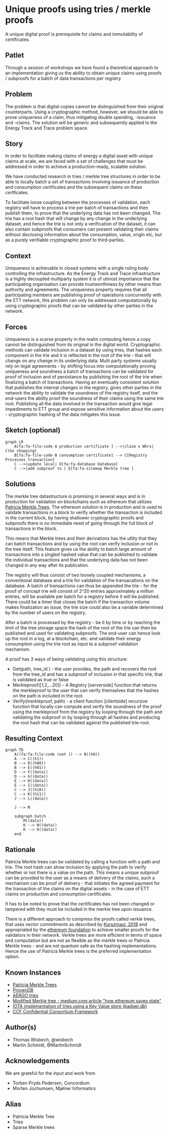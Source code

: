 # Unique proofs using tries / merkle proofs

A unique digital proof is prerequisite for claims and immutability of certificates.

## Patlet

Through a session of workshops we have found a theoretical approach to an implementation giving us the ability to obtain unique claims using proofs / subproofs for a batch of data transactions per registry.

## Problem

The problem is that digital copies cannot be distinguished from their original counterparts. 
Using a cryptographic method, however, we should be able to prove uniqueness of a claim, thus mitigating double spending, -issuance and -claims. The solution will be  generic and subsequently applied to the Energy Track and Trace problem space.

## Story

In order to facilitate making claims of energy a digital asset with unique claims at scale, we are faced with a set of challenges that must be addressed in order to achieve a production-ready, scalable solution.

We have conducted research in tries / merkle tree structures in order to be able to locally batch a set of transactions involving issuance of production and consumption certificates and the subsequent claims on these certficates. 

To facilitate loose coupling between the processes of validation, each registry will have to process a trie per batch of transactions and then publish them, to prove that the underlying data has not been changed. 
The trie has a root hash that will change by any change in the underlying dataset, and hence the trie is not only a verification of the dataset, it can also contain subproofs that consumers can present validating their claims without disclosing information about the consumption, value, origin etc, but as a purely verifiable cryptographic proof to third-parties.

## Context

Uniqueness is achievable in closed systems with a single ruling body controlling the infrastructure. As the Energy Track and Trace infrastructure is a highly decoupled multiparty system it is of utmost importance that the participating organisation can provide trustworthiness by other means than authority and agreements. The uniqueness property requires that all participating members are publishing proof of operations concurrently with the ETT network, this problem can only be addressed computationally by using cryptographic proofs that can be validated by other parties in the network.

## Forces
Uniqueness is a scarse property in the realm computing hence a copy cannot be distinguished from its original in the digital world.
Cryptographic methods can validate inclusion in a dataset by using tries, that hashes each component in the trie and it is reflected in the root of the trie - that will change on any change in its underlying data.
Multi party systems usually rely on legal agreements - by shifting focus into computationally proving uniqueness and soundness a batch of transactions can be validated for proof of inclusion and of persistance by publishing the root of the trie when finalizing a batch of transactions.
Having an eventually consistent solution that publishes the internal changes in the registry, gives other parties in the network the ability to validate the soundness of the registry itself, and the end-users the ability proof the soundness of their claims using the same trie root.
Publishing all the data involved in the transaction would give legal impediments to ETT group and expose sensitive information about the users - cryptographic hashing of the data mitigates this issue.

## Sketch (optional)
```mermaid
graph LR
    A[fa:fa-file-code A production certificate ] -->|claim x Whrs| C(Go shopping)
    B[fa:fa-file-code B consumption certificate] --> C[Registry Processes transaction]
    C -->|update local| D[fa:fa-database Database]
    C -->|add subproof to | E[fa:fa-sitemap Merkle tree ]
```

## Solutions
The merkle tree datastructure is promising in several ways and is in production for validation on blockchains such as ethereum that utilizes [Patricia Merkle Trees](https://ethereum.org/en/developers/docs/data-structures-and-encoding/patricia-merkle-trie/). The ethereum solution is in production and is used to validate transactions in a block to verify whether the transaction is included in the current block, by having shallower cryptographic proofs and subproofs there is no immediate need of going through the full block of transactions in the block.  

This means that Merkle trees and their derivations has the utlity that they can batch transactions and by using the root can verify inclusion or not in the tree itself. This feature gives us the ability to batch large amount of transactions into a singled hashed value that can be published to validate the individual transactions and that the underlying data has not been changed in any way after its publication.

The registry will thus consist of two loosely coupled mechanisms, a conventional database and a trie for validation of the transacations on the database. A batch of transactions can thus be appended the trie - for the proof of concept trie will consist of 2^20 entries approximately a million entries, will be available per batch for a registry before it will be published. There could be a timer that closes the batch if the transaction volume makes finalization an issue, the trie size could also be a variable determined by the number of users on the registry. 

After a batch is processed by the registry - be it by time or by reaching the limit of the tree storage space the hash of the root of the trie can then be published and used for validating subproofs. The end-user can hence look up the root in a log, at a blockchain, etc. and validate their energy consumption using the trie root as input to a subproof validation mechanism.

A proof has 3 ways of being validating using this structure:
- Get(path, tree_id ) - the user provides, the path and recovers the root from the tree_id and has a subproof of inclusion in that specific trie, that is validated as true or false
- Merkleproof([1,2,...20]) - A Registry [serverside] function that returns the merkleproof to the user that can verify themselves that the hashes on the path is included in the root.
- Verify(merkleproof, path) - a client function [clientside] recursive function that locally can compute and verify the soundness of the proof using the merkleproof from the registry by looping through the path and validating the subproof or by looping through all hashes and producing the root hash that can be validated against the published trie-root.
## Resulting Context
```mermaid
graph TD
    A((fa:fa-file-code root )) --> B((h0))
    A --> C((h1))
    B --> D((h00))
    B --> E((h01))
    D --> F((data))
    D --> G((data))
    E --> H((data))
    E --> I((data))
    C --> J((h10))
    C --> K((h11))
    J --> L((data))

    J --> M 
    
    subgraph batch
        M((data))
        K --> N((data))
        K --> O((data))
    end

```
## Rationale 
Patricia Merkle trees can be validated by calling a function with a path and trie. The root hash can show inclusion by applying the path to verify whether or not there is a value on the path. This means a unique subproof can be provided to the user as a means of delivery of the claims, such a mechanism can be proof of delivery - that initiates the agreed payment for the transaction of the claims on the digital assets - in the case of ETT claims on production and consumption certificates.

It has to be noted to prove that the certificates has not been changed or tampered with they must be included in the merkle tree upon issuance.

There is a different approach to compress the proofs called verkle trees, that uses vector commitments as described by [Kurszmaul, 2018](https://math.mit.edu/research/highschool/primes/materials/2018/Kuszmaul.pdf) and appropriated by the [ethereum foundation](https://blog.ethereum.org/2021/12/02/verkle-tree-structure/) to achieve smaller proofs for the validators in their network. Verkle trees are more efficient in terms of space and computation but are not as flexible as the merkle trees or Patricia Merkle trees - and are not quantum safe as the hashing implementations. Hence the use of Patricia Merkle trees is the preferred implementation option.

## Known Instances 
- [Patricia Merkle Trees](https://ethereum.org/en/developers/docs/data-structures-and-encoding/patricia-merkle-trie/)
- [ProvenDB](https://docs.proofable.io/concepts/chain_of_trust.html)
- [AERGO tries](https://github.com/aergoio/aergo/tree/master/pkg/trie)
- [Modified Merkle tree - medium.com article "how ethereum saves state"](https://medium.com/codechain/modified-merkle-patricia-trie-how-ethereum-saves-a-state-e6d7555078dd)
- [IOTA implementation of tries using a Key Value store (badger.db)](https://github.com/iotaledger/trie.go)
- [CCF Confidential Consortium Framework](https://microsoft.github.io/CCF/main/overview/what_is_ccf.html)


## Author(s) 

- Thomas Wisbech, @wisbech 
- Martin Schmidt, @MartinSchmidt 

## Acknowledgements 

We are grateful for the input and work from 
- Torben Pryds Pedersen, Concordium
- Morten Jochumsen, Mjølner Informatics

## Alias

- Patricia Merkle Tree
- Tries
- Sparse Merkle trees
